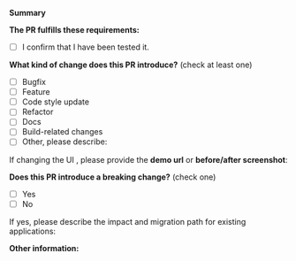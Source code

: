<!-- PULL REQUEST TEMPLATE -->
<!-- (Update "[ ]" to "[x]" to check a box) -->

<!-- Thanks for your contribution. -->
<!-- So that we can understand your changes quickly, **please don't delete this template.** -->
<!-- To avoid wasting your time, if you need a new feature, it's best to open a feature request issue first and wait for approval before working on it. -->

**Summary**

<!-- Please describe your changes here. -->

**The PR fulfills these requirements:**

- [ ] I confirm that I have been tested it.

**What kind of change does this PR introduce?** (check at least one)

- [ ] Bugfix
- [ ] Feature
- [ ] Code style update
- [ ] Refactor
- [ ] Docs
- [ ] Build-related changes
- [ ] Other, please describe:

If changing the UI , please provide the **demo url** or **before/after screenshot**:

**Does this PR introduce a breaking change?** (check one)

- [ ] Yes
- [ ] No

If yes, please describe the impact and migration path for existing applications:

**Other information:**
